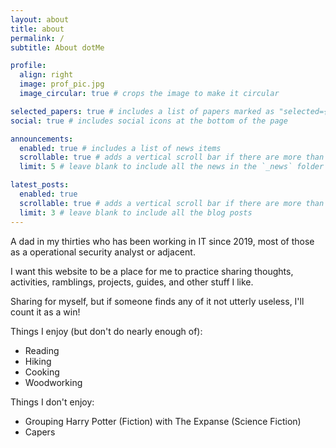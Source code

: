 ```yaml
---
layout: about
title: about
permalink: /
subtitle: About dotMe

profile:
  align: right
  image: prof_pic.jpg
  image_circular: true # crops the image to make it circular

selected_papers: true # includes a list of papers marked as "selected={true}"
social: true # includes social icons at the bottom of the page

announcements:
  enabled: true # includes a list of news items
  scrollable: true # adds a vertical scroll bar if there are more than 3 news items
  limit: 5 # leave blank to include all the news in the `_news` folder

latest_posts:
  enabled: true
  scrollable: true # adds a vertical scroll bar if there are more than 3 new posts items
  limit: 3 # leave blank to include all the blog posts
---
```


A dad in my thirties who has been working in IT since 2019, most of those as a operational security analyst or adjacent.

I want this website to be a place for me to practice sharing thoughts, activities, ramblings, projects, guides, and other stuff I like.

Sharing for myself, but if someone finds any of it not utterly useless, I'll count it as a win!

Things I enjoy (but don't do nearly enough of):

- Reading
- Hiking
- Cooking
- Woodworking

Things I don't enjoy:

- Grouping Harry Potter (Fiction) with The Expanse (Science Fiction)
- Capers

